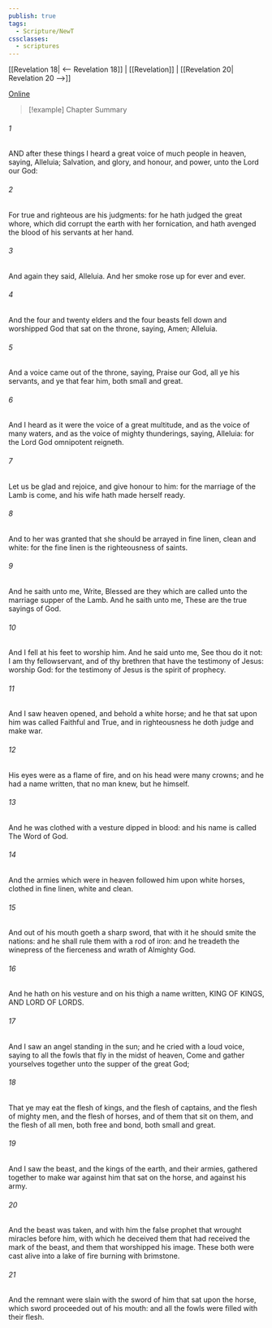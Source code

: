 ```yaml
---
publish: true
tags:
  - Scripture/NewT
cssclasses:
  - scriptures
---
```

[[Revelation 18| <-- Revelation 18]] | [[Revelation]] | [[Revelation 20| Revelation 20 -->]]

[Online](https://churchofjesuschrist.org/study/scriptures/nt/rev/19?lang=eng)

>[!example] Chapter Summary
>
###### 1
AND after these things I heard a great voice of much people in heaven, saying, Alleluia; Salvation, and glory, and honour, and power, unto the Lord our God:
###### 2
For true and righteous are his judgments: for he hath judged the great whore, which did corrupt the earth with her fornication, and hath avenged the blood of his servants at her hand.
###### 3
And again they said, Alleluia. And her smoke rose up for ever and ever.
###### 4
And the four and twenty elders and the four beasts fell down and worshipped God that sat on the throne, saying, Amen; Alleluia.
###### 5
And a voice came out of the throne, saying, Praise our God, all ye his servants, and ye that fear him, both small and great.
###### 6
And I heard as it were the voice of a great multitude, and as the voice of many waters, and as the voice of mighty thunderings, saying, Alleluia: for the Lord God omnipotent reigneth.
###### 7
Let us be glad and rejoice, and give honour to him: for the marriage of the Lamb is come, and his wife hath made herself ready.
###### 8
And to her was granted that she should be arrayed in fine linen, clean and white: for the fine linen is the righteousness of saints.
###### 9
And he saith unto me, Write, Blessed are they which are called unto the marriage supper of the Lamb. And he saith unto me, These are the true sayings of God.
###### 10
And I fell at his feet to worship him. And he said unto me, See thou do it not: I am thy fellowservant, and of thy brethren that have the testimony of Jesus: worship God: for the testimony of Jesus is the spirit of prophecy.
###### 11
And I saw heaven opened, and behold a white horse; and he that sat upon him was called Faithful and True, and in righteousness he doth judge and make war.
###### 12
His eyes were as a flame of fire, and on his head were many crowns; and he had a name written, that no man knew, but he himself.
###### 13
And he was clothed with a vesture dipped in blood: and his name is called The Word of God.
###### 14
And the armies which were in heaven followed him upon white horses, clothed in fine linen, white and clean.
###### 15
And out of his mouth goeth a sharp sword, that with it he should smite the nations: and he shall rule them with a rod of iron: and he treadeth the winepress of the fierceness and wrath of Almighty God.
###### 16
And he hath on his vesture and on his thigh a name written, KING OF KINGS, AND LORD OF LORDS.
###### 17
And I saw an angel standing in the sun; and he cried with a loud voice, saying to all the fowls that fly in the midst of heaven, Come and gather yourselves together unto the supper of the great God;
###### 18
That ye may eat the flesh of kings, and the flesh of captains, and the flesh of mighty men, and the flesh of horses, and of them that sit on them, and the flesh of all men, both free and bond, both small and great.
###### 19
And I saw the beast, and the kings of the earth, and their armies, gathered together to make war against him that sat on the horse, and against his army.
###### 20
And the beast was taken, and with him the false prophet that wrought miracles before him, with which he deceived them that had received the mark of the beast, and them that worshipped his image. These both were cast alive into a lake of fire burning with brimstone.
###### 21
And the remnant were slain with the sword of him that sat upon the horse, which sword proceeded out of his mouth: and all the fowls were filled with their flesh.



